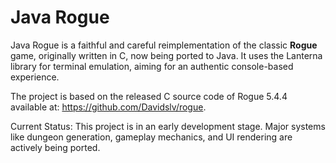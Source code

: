 # Java Rogue
Java Rogue is a faithful and careful reimplementation of the classic **Rogue** game, originally written in C, now being ported to Java.
It uses the Lanterna library for terminal emulation, aiming for an authentic console-based experience.

The project is based on the released C source code of Rogue 5.4.4 available at:
https://github.com/Davidslv/rogue.

Current Status:
This project is in an early development stage. Major systems like dungeon generation, gameplay mechanics, and UI rendering are actively being ported.